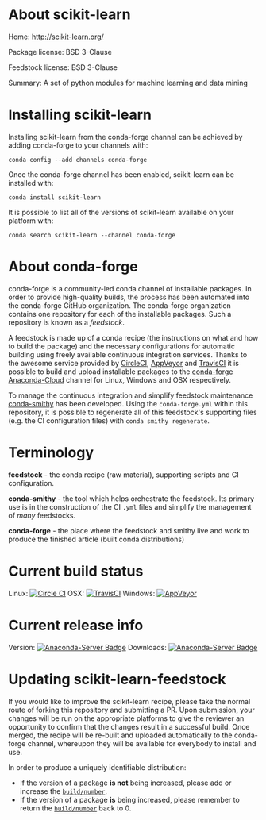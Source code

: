 About scikit-learn
==================

Home: http://scikit-learn.org/

Package license: BSD 3-Clause

Feedstock license: BSD 3-Clause

Summary: A set of python modules for machine learning and data mining



Installing scikit-learn
=======================

Installing scikit-learn from the conda-forge channel can be achieved by adding conda-forge to your channels with:

```
conda config --add channels conda-forge
```

Once the conda-forge channel has been enabled, scikit-learn can be installed with:

```
conda install scikit-learn
```

It is possible to list all of the versions of scikit-learn available on your platform with:

```
conda search scikit-learn --channel conda-forge
```


About conda-forge
=================

conda-forge is a community-led conda channel of installable packages.
In order to provide high-quality builds, the process has been automated into the
conda-forge GitHub organization. The conda-forge organization contains one repository 
for each of the installable packages. Such a repository is known as a *feedstock*.

A feedstock is made up of a conda recipe (the instructions on what and how to build
the package) and the necessary configurations for automatic building using freely
available continuous integration services. Thanks to the awesome service provided by
[CircleCI](https://circleci.com/), [AppVeyor](http://www.appveyor.com/)
and [TravisCI](https://travis-ci.org/) it is possible to build and upload installable
packages to the [conda-forge](https://anaconda.org/conda-forge)
[Anaconda-Cloud](http://docs.anaconda.org/) channel for Linux, Windows and OSX respectively.

To manage the continuous integration and simplify feedstock maintenance
[conda-smithy](http://github.com/conda-forge/conda-smithy) has been developed.
Using the ``conda-forge.yml`` within this repository, it is possible to regenerate all of
this feedstock's supporting files (e.g. the CI configuration files) with ``conda smithy regenerate``.


Terminology
===========

**feedstock** - the conda recipe (raw material), supporting scripts and CI configuration.

**conda-smithy** - the tool which helps orchestrate the feedstock.
                   Its primary use is in the construction of the CI ``.yml`` files
                   and simplify the management of *many* feedstocks.

**conda-forge** - the place where the feedstock and smithy live and work to
                  produce the finished article (built conda distributions)

Current build status
====================

Linux: [![Circle CI](https://circleci.com/gh/conda-forge/scikit-learn-feedstock.svg?style=svg)](https://circleci.com/gh/conda-forge/scikit-learn-feedstock)
OSX: [![TravisCI](https://travis-ci.org/conda-forge/scikit-learn-feedstock.svg?branch=master)](https://travis-ci.org/conda-forge/scikit-learn-feedstock) 
Windows: [![AppVeyor](https://ci.appveyor.com/api/projects/status/github/conda-forge/scikit-learn-feedstock?svg=True)](https://ci.appveyor.com/project/conda-forge/scikit-learn-feedstock/branch/master)

Current release info
====================
Version: [![Anaconda-Server Badge](https://anaconda.org/conda-forge/scikit-learn/badges/version.svg)](https://anaconda.org/conda-forge/scikit-learn)
Downloads: [![Anaconda-Server Badge](https://anaconda.org/conda-forge/scikit-learn/badges/downloads.svg)](https://anaconda.org/conda-forge/scikit-learn)


Updating scikit-learn-feedstock
===============================

If you would like to improve the scikit-learn recipe, please take the normal
route of forking this repository and submitting a PR. Upon submission, your changes will
be run on the appropriate platforms to give the reviewer an opportunity to confirm that the
changes result in a successful build. Once merged, the recipe will be re-built and uploaded
automatically to the conda-forge channel, whereupon they will be available for everybody to
install and use.

In order to produce a uniquely identifiable distribution:
 * If the version of a package **is not** being increased, please add or increase
   the [``build/number``](http://conda.pydata.org/docs/building/meta-yaml.html#build-number-and-string). 
 * If the version of a package **is** being increased, please remember to return
   the [``build/number``](http://conda.pydata.org/docs/building/meta-yaml.html#build-number-and-string)
   back to 0.
